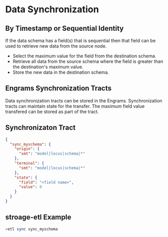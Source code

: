 # Data Synchronization

## By Timestamp or Sequential Identity

If the data schema has a field(s) that is sequential then that field can be used to retrieve new data from the source node.

- Select the maximum value for the field from the destination schema.
- Retrieve all data from the source schema where the field is greater than the destination's maximum value.
- Store the new data in the destination schema.

## Engrams Synchronization Tracts

Data synchronization tracts can be stored in the Engrams.  Synchronization tracts can maintain state for the transfer.  The maximum field value transfered can be stored as part of the tract.

## Synchronizaton Tract

~~~json
{
  "sync_myschema": {
    "origin": {
      "smt": "model|locus|schema|*"
    },
    "terminal": {
      "smt": "model|locus|schema|*"
    },
    "state": {
      "field": "<field name>",
      "value": 0
    }
  }
}
~~~

## stroage-etl Example

~~~bash
>etl sync sync_myschema
~~~
